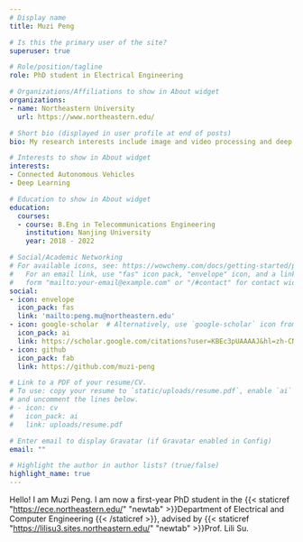 ```yaml
---
# Display name
title: Muzi Peng

# Is this the primary user of the site?
superuser: true

# Role/position/tagline
role: PhD student in Electrical Engineering

# Organizations/Affiliations to show in About widget
organizations:
- name: Northeastern University
  url: https://www.northeastern.edu/

# Short bio (displayed in user profile at end of posts)
bio: My research interests include image and video processing and deep learning.

# Interests to show in About widget
interests:
- Connected Autonomous Vehicles
- Deep Learning

# Education to show in About widget
education:
  courses:
  - course: B.Eng in Telecommunications Engineering
    institution: Nanjing University
    year: 2018 - 2022

# Social/Academic Networking
# For available icons, see: https://wowchemy.com/docs/getting-started/page-builder/#icons
#   For an email link, use "fas" icon pack, "envelope" icon, and a link in the
#   form "mailto:your-email@example.com" or "/#contact" for contact widget.
social:
- icon: envelope
  icon_pack: fas
  link: 'mailto:peng.mu@northeastern.edu'
- icon: google-scholar  # Alternatively, use `google-scholar` icon from `ai` icon pack
  icon_pack: ai
  link: https://scholar.google.com/citations?user=KBEc3pUAAAAJ&hl=zh-CN
- icon: github
  icon_pack: fab
  link: https://github.com/muzi-peng

# Link to a PDF of your resume/CV.
# To use: copy your resume to `static/uploads/resume.pdf`, enable `ai` icons in `params.toml`, 
# and uncomment the lines below.
# - icon: cv
#   icon_pack: ai
#   link: uploads/resume.pdf

# Enter email to display Gravatar (if Gravatar enabled in Config)
email: ""

# Highlight the author in author lists? (true/false)
highlight_name: true
---
```


Hello! I am Muzi Peng. I am now a first-year PhD student in the {{< staticref "https://ece.northeastern.edu/" "newtab" >}}Department of Electrical and Computer Engineering {{< /staticref >}}, advised by {{< staticref "https://lilisu3.sites.northeastern.edu/" "newtab" >}}Prof. Lili Su.
